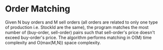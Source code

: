 # Order Matching
Given N buy orders and M sell orders (all orders are related to only one type of production i.e. StockId are the same), the program matches the most number of (buy-order, sell-order) pairs such that sell-order's price doesn't exceed buy-order's price. The algorithm performs matching in O(M) time complexity and O(max(M,N)) space complexity.
